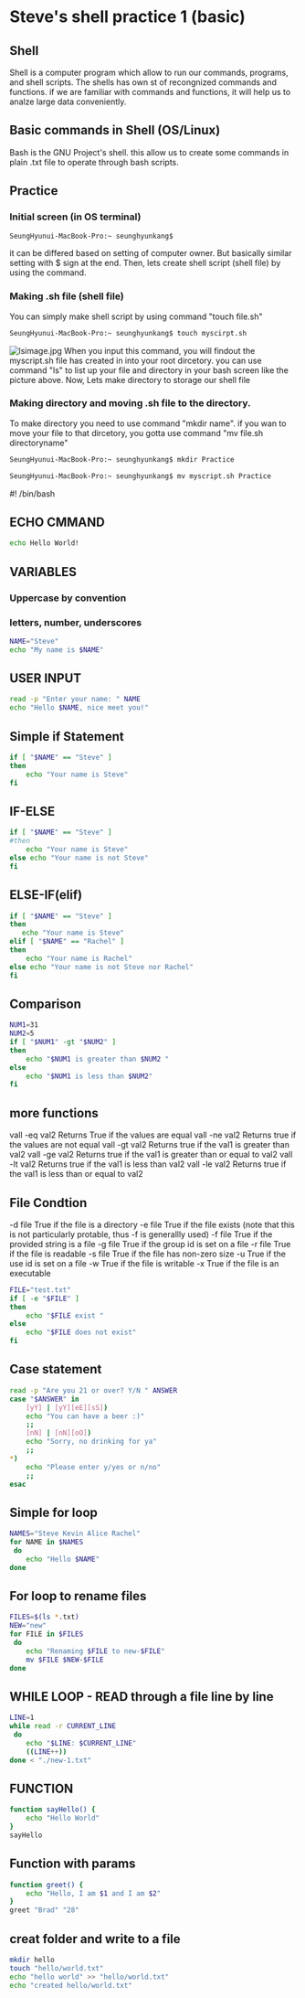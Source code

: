 # Steve's shell practice 1 (basic)
## Shell

Shell is a computer program which allow to run our commands, programs, and shell scripts. The shells has own st of recongnized commands and functions. if we are familiar with commands and functions, it will help us to analze large data conveniently.

## Basic commands in Shell (OS/Linux)
Bash is the GNU Project's shell. this allow us to create some commands in plain .txt file to operate through bash scripts.

## Practice 

### Initial screen (in OS terminal)
```sh
SeungHyunui-MacBook-Pro:~ seunghyunkang$
```
it can be differed based on setting of computer owner. But basically similar setting with $ sign at the end. Then, lets create shell script (shell file) by using the command. 

### Making .sh file (shell file)
You can simply make shell script by using command "touch file.sh"
```sh
SeungHyunui-MacBook-Pro:~ seunghyunkang$ touch myscirpt.sh
```
![lsimage.jpg](https://www.dropbox.com/s/6quk98327e9mv4w/lsimage.jpg?dl=0&raw=1)
When you input this command, you will findout the myscript.sh file has created in into your root dircetory. you can use command "ls" to list up your file and directory in your bash screen like the picture above. Now, Lets make directory to storage our shell file 

### Making directory and moving .sh file to the directory.
To make directory you need to use command "mkdir name". if you wan to move your file to that dircetory, you gotta use command "mv file.sh directoryname"
```sh
SeungHyunui-MacBook-Pro:~ seunghyunkang$ mkdir Practice
```
```sh
SeungHyunui-MacBook-Pro:~ seunghyunkang$ mv myscript.sh Practice
```

#! /bin/bash

## ECHO CMMAND
```sh
echo Hello World!
```

## VARIABLES
### Uppercase by convention
### letters, number, underscores
```sh
NAME="Steve"
echo "My name is $NAME"
```

## USER INPUT
```sh
read -p "Enter your name: " NAME
echo "Hello $NAME, nice meet you!"
```

## Simple if Statement
```sh
if [ "$NAME" == "Steve" ]
then
    echo "Your name is Steve"
fi
```

## IF-ELSE
```sh
if [ "$NAME" == "Steve" ]
#then
    echo "Your name is Steve"
else echo "Your name is not Steve"
fi
```

## ELSE-IF(elif)
```sh
if [ "$NAME" == "Steve" ]
then
   echo "Your name is Steve"
elif [ "$NAME" == "Rachel" ]
then 
    echo "Your name is Rachel"
else echo "Your name is not Steve nor Rachel"
fi
```
## Comparison 
```sh
NUM1=31
NUM2=5
if [ "$NUM1" -gt "$NUM2" ]
then
    echo "$NUM1 is greater than $NUM2 "
else
    echo "$NUM1 is less than $NUM2"
fi
```

## more functions
vall -eq val2 Returns True if the values are equal
vall -ne val2 Returns true if the values are not equal
vall -gt val2 Returns true if the val1 is greater than val2 
vall -ge val2 Returns true if the val1 is greater than or equal to val2
vall -lt val2 Returns true if the val1 is less than val2 
vall -le val2 Returns true if the val1 is less than or equal to val2



## File Condtion 
-d file True if the file is a directory
-e file True if the file exists (note that this is not particularly protable, thus -f is generallly used)
-f file True if the provided string is a file
-g file True if the group id is set on a file
-r file True if the file is readable
-s file True if the file has non-zero size
-u      True if the use id is set on a file
-w      True if the file is writable
-x      True if the file is an executable

```sh
FILE="test.txt"
if [ -e "$FILE" ]
then
    echo "$FILE exist "
else
    echo "$FILE does not exist"
fi
```

## Case statement 
```sh
read -p "Are you 21 or over? Y/N " ANSWER
case "$ANSWER" in 
    [yY] | [yY][eE][sS])
    echo "You can have a beer :)"
    ;;
    [nN] | [nN][oO])
    echo "Sorry, no drinking for ya"
    ;;
*)
    echo "Please enter y/yes or n/no"
    ;;
esac
```

## Simple for loop
```sh
NAMES="Steve Kevin Alice Rachel"
for NAME in $NAMES
 do 
    echo "Hello $NAME"
done
```

## For loop to rename files
```sh
FILES=$(ls *.txt)
NEW="new"
for FILE in $FILES
 do 
    echo "Renaming $FILE to new-$FILE"
    mv $FILE $NEW-$FILE
done
```

## WHILE LOOP - READ through a file line by line
```sh
LINE=1
while read -r CURRENT_LINE
 do
    echo "$LINE: $CURRENT_LINE"
    ((LINE++))
done < "./new-1.txt"
```

## FUNCTION
```sh
function sayHello() {
    echo "Hello World"
}
sayHello
```
## Function with params
```sh
function greet() {
    echo "Hello, I am $1 and I am $2"
}
greet "Brad" "28"
```

## creat folder and write to a file
```sh
mkdir hello 
touch "hello/world.txt"
echo "hello world" >> "hello/world.txt"
echo "created hello/world.txt"
```
